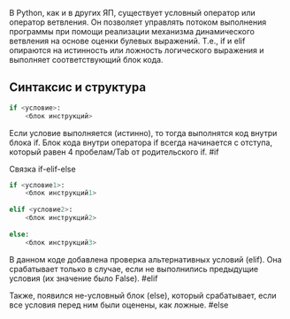 В Python, как и в других ЯП, существует условный оператор или оператор ветвления. Он позволяет управлять потоком выполнения программы при помощи реализации механизма динамического ветвления на основе оценки булевых выражений. Т.е., if и elif опираются на истинность или ложность логического выражения и выполняет соответствующий блок кода.
## Синтаксис и структура
```python
if <условие>:
	<блок инструкций>
```
Если условие выполняется (истинно), то тогда выполнятся код внутри блока if.
Блок кода внутри оператора if всегда начинается с отступа, который равен 4 пробелам/Tab от родительского if. #if

Связка if-elif-else
```python
if <условие1>:
	<блок инструкций1>
	
elif <условие2>:
	<блок инструкций2>
	
else:
	<блок инструкций3>
```

В данном коде добавлена проверка альтернативных условий (elif). Она срабатывает только в случае, если не выполнились предыдущие условия (их значение было False). #elif

Также, появился не-условный блок (else), который срабатывает, если все условия перед ним были оценены, как ложные. #else